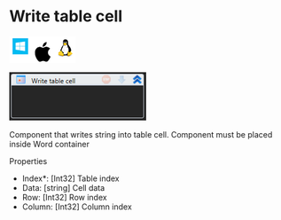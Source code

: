 # Write table cell

![](<../../../.gitbook/assets/image (30).png>)

![](<../../../.gitbook/assets/image (255).png>)



Component that writes string into table cell. Component must be placed inside Word container

Properties

* Index\*: \[Int32] Table index
* Data: \[string] Cell data
* Row: \[Int32] Row index
* Column: \[Int32] Column index
